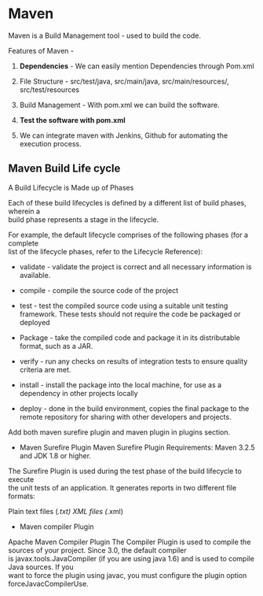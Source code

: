 # Maven

Maven is a Build Management tool - used to build the code.

Features of Maven - 
1. **Dependencies** - We can easily mention Dependencies through Pom.xml

2. File Structure - src/test/java, src/main/java, src/main/resources/, src/test/resources

3. Build Management - With pom.xml we can build the software.

4. **Test the software with pom.xml**

5. We can integrate maven with Jenkins, Github for automating the execution process.




## Maven Build Life cycle

A Build Lifecycle is Made up of Phases

Each of these build lifecycles is defined by a different list of build phases, wherein a  
build phase represents a stage in the lifecycle.

For example, the default lifecycle comprises of the following phases (for a complete  
list of the lifecycle phases, refer to the Lifecycle Reference):  

* validate - validate the project is correct and all necessary information is available.  

* compile - compile the source code of the project

* test - test the compiled source code using a suitable unit testing framework. These
tests should not require the code be packaged or deployed

* Package -  take the compiled code and package it in its distributable format, such as
a JAR.

* verify - run any checks on results of integration tests to ensure quality criteria are
met.

* install - install the package into the local machine, for use as a dependency in
other projects locally

* deploy - done in the build environment, copies the final package to the remote
repository for sharing with other developers and projects.


Add both maven surefire plugin and maven plugin in plugins section.  


* Maven Surefire Plugin
Maven Surefire Plugin
Requirements: Maven 3.2.5 and JDK 1.8 or higher.

The Surefire Plugin is used during the test phase of the build lifecycle to execute   
the unit tests of an application. It generates reports in two different file formats:

Plain text files (*.txt)
XML files (*.xml)


* Maven compiler Plugin

Apache Maven Compiler Plugin
The Compiler Plugin is used to compile the sources of your project. Since 3.0, the default compiler   
is javax.tools.JavaCompiler (if you are using java 1.6) and is used to compile Java sources. If you   
want to force the plugin using javac, you must configure the plugin option forceJavacCompilerUse.  